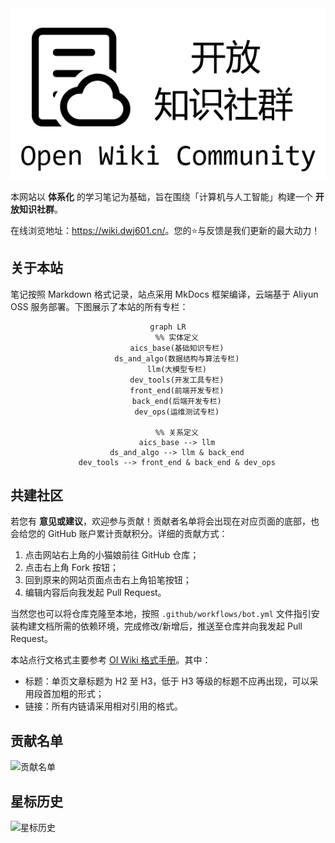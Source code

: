 <div align="center">
    <a href="https://wiki.dwj601.cn/">
        <img src="./overrides/assets/cover-image.png" alt="Site Cover Image" />
    </a>
</div>

本网站以 **体系化** 的学习笔记为基础，旨在围绕「计算机与人工智能」构建一个 **开放知识社群**。

在线浏览地址：<https://wiki.dwj601.cn/>。您的⭐与反馈是我们更新的最大动力！

## 关于本站

笔记按照 Markdown 格式记录，站点采用 MkDocs 框架编译，云端基于 Aliyun OSS 服务部署。下图展示了本站的所有专栏：

<div align="center">

```mermaid
graph LR
    %% 实体定义
    aics_base(基础知识专栏)
    ds_and_algo(数据结构与算法专栏)
    llm(大模型专栏)
    dev_tools(开发工具专栏)
    front_end(前端开发专栏)
    back_end(后端开发专栏)
    dev_ops(运维测试专栏)

    %% 关系定义
    aics_base --> llm
    ds_and_algo --> llm & back_end
    dev_tools --> front_end & back_end & dev_ops
```

</div>

## 共建社区

若您有 **意见或建议**，欢迎参与贡献！贡献者名单将会出现在对应页面的底部，也会给您的 GitHub 账户累计贡献积分。详细的贡献方式：

1. 点击网站右上角的小猫娘前往 GitHub 仓库；
2. 点击右上角 Fork 按钮；
3. 回到原来的网站页面点击右上角铅笔按钮；
4. 编辑内容后向我发起 Pull Request。

当然您也可以将仓库克隆至本地，按照 `.github/workflows/bot.yml` 文件指引安装构建文档所需的依赖环境，完成修改/新增后，推送至仓库并向我发起 Pull Request。

本站点行文格式主要参考 [OI Wiki 格式手册](https://oi-wiki.org/intro/format/)。其中：

- 标题：单页文章标题为 H2 至 H3，低于 H3 等级的标题不应再出现，可以采用段首加粗的形式；
- 链接：所有内链请采用相对引用的格式。

## 贡献名单

![贡献名单](https://contrib.rocks/image?repo=Explorer-Dong/wiki)

## 星标历史

![星标历史](https://api.star-history.com/svg?repos=Explorer-Dong/wiki&type=Date)

